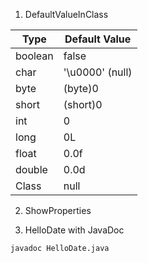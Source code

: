 1. DefaultValueInClass

| Type | Default Value |
| --- | --- |
| boolean | false |
| char | '\u0000' (null) |
| byte | (byte)0 |
| short | (short)0 |
| int | 0 |
| long | 0L |
| float | 0.0f |
| double | 0.0d |
| Class | null |

2. ShowProperties


3. HelloDate with JavaDoc

```
javadoc HelloDate.java
```